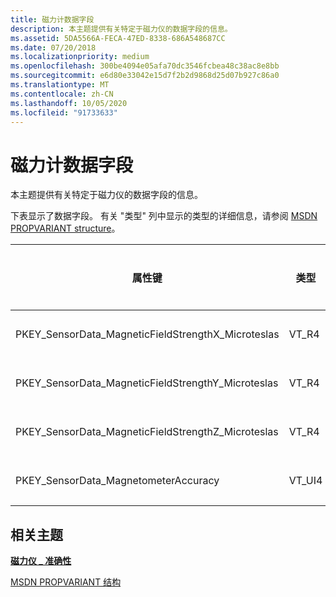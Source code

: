 ```yaml
---
title: 磁力计数据字段
description: 本主题提供有关特定于磁力仪的数据字段的信息。
ms.assetid: 5DA5566A-FECA-47ED-8338-686A548687CC
ms.date: 07/20/2018
ms.localizationpriority: medium
ms.openlocfilehash: 300be4094e05afa70dc3546fcbea48c38ac8e8bb
ms.sourcegitcommit: e6d80e33042e15d7f2b2d9868d25d07b927c86a0
ms.translationtype: MT
ms.contentlocale: zh-CN
ms.lasthandoff: 10/05/2020
ms.locfileid: "91733633"
---
```

# <a name="magnetometer-data-fields"></a>磁力计数据字段


本主题提供有关特定于磁力仪的数据字段的信息。

下表显示了数据字段。 有关 "类型" 列中显示的类型的详细信息，请参阅 [MSDN PROPVARIANT structure](/windows/win32/api/propidlbase/ns-propidlbase-propvariant)。

|属性键|类型|必需/可选|说明|
|--|--|--|--|
|PKEY_SensorData_MagneticFieldStrengthX_Microteslas|VT_R4|必须|Microteslas 中的 x 轴磁性字段。 校准此设备是为了考虑设备机箱的磁性效果。|
|PKEY_SensorData_MagneticFieldStrengthY_Microteslas|VT_R4|必须|Microteslas 中的 y 轴磁性字段。 校准此设备是为了考虑设备机箱的磁性效果。|
|PKEY_SensorData_MagneticFieldStrengthZ_Microteslas|VT_R4|必须|Microteslas 中的 z 轴磁性字段。 校准此设备是为了考虑设备机箱的磁性效果。|
|PKEY_SensorData_MagnetometerAccuracy|VT_UI4|必须|磁力仪传感器的准确性。 有关有效值的详细信息，请参阅 [<strong>MAGNETOMETER_ACCURACY</strong>](/windows-hardware/drivers/ddi/sensorsdef/ne-sensorsdef-magnetometer_accuracy)。|

 

## <a name="related-topics"></a>相关主题


[**磁力仪 \_ 准确性**](/windows-hardware/drivers/ddi/sensorsdef/ne-sensorsdef-magnetometer_accuracy)

[MSDN PROPVARIANT 结构](/windows/win32/api/propidlbase/ns-propidlbase-propvariant)

